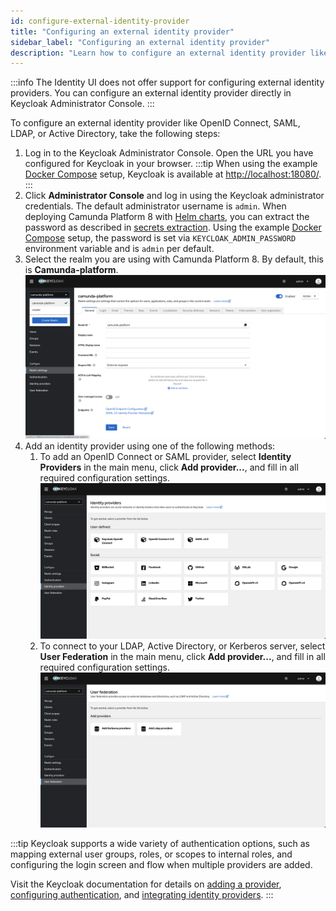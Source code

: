```yaml
---
id: configure-external-identity-provider
title: "Configuring an external identity provider"
sidebar_label: "Configuring an external identity provider"
description: "Learn how to configure an external identity provider like OpenID Connect, SAML, LDAP, or Active Directory."
---
```


:::info
The Identity UI does not offer support for configuring external identity providers. You can configure an external
identity provider directly in Keycloak Administrator Console.
:::

To configure an external identity provider like OpenID Connect, SAML, LDAP, or Active Directory, take the following steps:

1. Log in to the Keycloak Administrator Console. Open the URL you have configured for Keycloak in your browser.
   :::tip
   When using the example
   [Docker Compose](/self-managed/platform-deployment/docker.md#docker-compose) setup, Keycloak
   is available at [http://localhost:18080/](http://localhost:18080/).
   :::
2. Click **Administrator Console** and log in using the Keycloak administrator credentials. The default administrator username is `admin`. When deploying Camunda Platform 8 with [Helm charts](/self-managed/platform-deployment/helm-kubernetes/overview.md),
   you can extract the password as described in
   [secrets extraction](/self-managed/platform-deployment/helm-kubernetes/upgrade.md#secrets-extraction).
   Using the example [Docker Compose](/self-managed/platform-deployment/docker.md#docker-compose)
   setup, the password is set via `KEYCLOAK_ADMIN_PASSWORD` environment variable and is `admin` per default.
3. Select the realm you are using with Camunda Platform 8. By default, this is **Camunda-platform**.
   ![keycloak-realm-select](../img/keycloak-admin-realm-select.png)
4. Add an identity provider using one of the following methods:
   1. To add an OpenID Connect or SAML provider, select **Identity Providers** in the main menu, click **Add provider...**, and fill in all required configuration settings.
      ![keycloak-add-identity-provider](../img/keycloak-add-identity-provider.png)
   2. To connect to your LDAP, Active Directory, or Kerberos server, select **User Federation** in the main menu, click **Add provider...**, and fill in all required configuration settings.
      ![keycloak-add-user-federation](../img/keycloak-add-user-federation.png)

:::tip
Keycloak supports a wide variety of authentication options, such as mapping external user groups, roles, or scopes to internal roles, and configuring the login screen and flow when multiple providers are added.

Visit the Keycloak documentation for details on [adding a provider](https://www.keycloak.org/docs/22.0.1/server_admin/#adding-a-provider),
[configuring authentication](https://www.keycloak.org/docs/22.0.1/server_admin/index.html#configuring-authentication), and
[integrating identity providers](https://www.keycloak.org/docs/22.0.1/server_admin/index.html#_identity_broker).
:::

